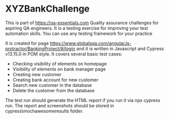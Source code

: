 # XYZBankChallenge
This is part of https://qa-essentials.com Quality assurance challenges for aspiring QA engineers. It is a testing exercise for improving your test automation skills. You can use any testing framework for your practice

It is created for page https://www.globalsqa.com/angularJs-protractor/BankingProject/#/login and it is written in Javascript and Cypress v13.15.0 in POM style.
It covers several basic test cases:
 - Checking visibility of elements on homepage
 - Visibility of elements on bank manager page
 - Creating new customer
 - Creating bank account for new customer
 - Search new customer in the database
 - Delete the customer from the database

The test run should generate the HTML report if you run it via npx cypress run. The report and screenshots should be stored in cypress\mochawesomeresults folder. 
